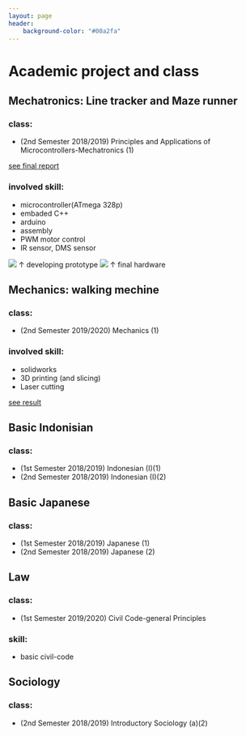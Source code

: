 ```yaml
---
layout: page
header:
    background-color: "#00a2fa"
---
```

# Academic project and class

## Mechatronics: Line tracker and Maze runner
### class: 
- (2nd Semester 2018/2019) Principles and Applications of Microcontrollers-Mechatronics (1)

[see final report](https://drive.google.com/file/d/1jkH3s0UiruxpgFFvK7WJk3gC4RAzGuQd/view?usp=sharing)
### involved skill:
- microcontroller(ATmega 328p)
- embaded C++
- arduino
- assembly
- PWM motor control
- IR sensor, DMS sensor

![](https://i.imgur.com/nOpGfZM.jpg)
&uarr; developing prototype
![](https://i.imgur.com/aHJBKKO.png)
&uarr; final hardware


## Mechanics: walking mechine
### class:
-  (2nd Semester 2019/2020) Mechanics (1)

### involved skill:
- solidworks
- 3D printing (and slicing)
- Laser cutting

[see result](https://drive.google.com/file/d/1BYZLU4yTPGvUJkjnNEjisPtixb3QtqIa/view?usp=sharing)

## Basic Indonisian
### class:
- (1st Semester 2018/2019) Indonesian (I)(1)
- (2nd Semester 2018/2019) Indonesian (I)(2)

## Basic Japanese
### class:
- (1st Semester 2018/2019) Japanese (1)
- (2nd Semester 2018/2019) Japanese (2)

## Law
### class:
- (1st Semester 2019/2020) Civil Code-general Principles

### skill:
- basic civil-code

## Sociology
### class:
- (2nd Semester 2018/2019) Introductory Sociology (a)(2)